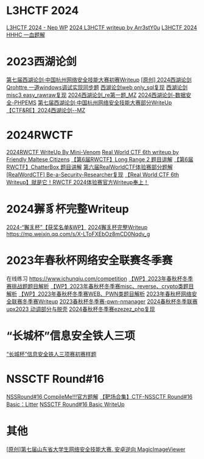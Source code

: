 # L3HCTF 2024
[L3HCTF 2024 - Nep WP](https://mp.weixin.qq.com/s/KHeSnJMUXAc_fV8Jpvg3uA)
[2024 L3HCTF writeup by Arr3stY0u](https://mp.weixin.qq.com/s/f_jjL34MEaXKaNjAhqZ6YA)
[L3HCTF 2024 HHHC 一血题解](https://mp.weixin.qq.com/s/1kJQCBgJTumTpCz4AziP_w)

# 2023西湖论剑
[第七届西湖论剑·中国杭州网络安全技能大赛初赛Writeup](https://mp.weixin.qq.com/s/wQVKVlB9HfIHyk3fnvtJbg)
[[原创] 2024西湖论剑 Qrohttre 一道windows调试实现同步题](https://bbs.kanxue.com/thread-280418.htm) 
[西湖论剑web only_sql复现](https://www.bilibili.com/video/BV1rZ421z7qU/) 
[西湖论剑misc3 easy_rawraw复现](https://www.bilibili.com/video/BV1M642137mk/) 
[2024西湖论剑_re第一题_MZ](https://www.bilibili.com/video/BV1x7421T7cQ/) 
[2024西湖论剑-数据安全-PHPEMS](https://mp.weixin.qq.com/s/P7akQHPp4saCl16E0Kw4tA)
[第七届西湖论剑·中国杭州网络安全技能大赛部分WriteUp](https://mp.weixin.qq.com/s/clU_jNk1N2P3TFcnGnt3aA)
[【CTF&RE】2024西湖论剑--MZ](https://www.bilibili.com/video/BV1JC411z7WL/)

# 2024RWCTF
[2024RWCTF WriteUp By Mini-Venom](https://mp.weixin.qq.com/s/XV8pIDvjXYFlS9F1k02UIQ)
[Real World CTF 6th writeup by Friendly Maltese Citizens](https://mp.weixin.qq.com/s/LSEBQd4prYSsNNqSqrudng)
[【第6届RWCTF】Long Range 2 题目讲解](https://www.bilibili.com/video/BV1dT4m1S7D1/) 
[【第6届RWCTF】ChatterBox 题目讲解](https://www.bilibili.com/video/BV1t7421K7rB/) 
[第六届RealWorldCTF体验赛部分题解](https://mp.weixin.qq.com/s/uXVWWPMhrg9g-A9W32J3nw)
[[RealWordCTF] Be-a-Security-Researcher复现](https://www.bilibili.com/video/BV1HF4m1u7ss/)
[【Real World CTF 6th Writeup】就是它！RWCTF 2024体验赛官方Writeup奉上！](https://mp.weixin.qq.com/s/8Lb3WBIxLK6djzPzsfSdMQ)

# 2024獬豸杯完整Writeup
[2024-“獬豸杯”【获奖名单&WP】](https://mp.weixin.qq.com/s/fi_rNO0jQCAmlkdEXgBt-Q)
[2024獬豸杯完整Writeup](https://blog.csdn.net/jyttttttt/article/details/135893820)
https://mp.weixin.qq.com/s/X-LToFXEbOz8mCD0Nqdv_g

# 2023年春秋杯网络安全联赛冬季赛
在线练习  https://www.ichunqiu.com/competition
[【WP】2023年春秋杯冬季赛挑战题题目解析](https://mp.weixin.qq.com/s/yQB-qIALwKfSB7etAj2GdA)
[【WP】2023年春秋杯冬季赛misc、reverse、crypto类题目解析](https://mp.weixin.qq.com/s/s4BP6GkZRkqoQL4Kv3jXgw)
[【WP】2023年春秋杯冬季赛WEB、PWN类题目解析](https://mp.weixin.qq.com/s/BBc-HCET6W91-tpVSs4PxQ)
[2023年春秋杯网络安全联赛冬季赛Writeup](https://mp.weixin.qq.com/s/o9hHsqryVgcommIBmynGWA)
[2023春秋杯冬季赛-pwn-nmanager](https://www.bilibili.com/video/BV1iZ4y1J7qo/)
[2024春秋杯冬季联赛upx2023 动调部分与脱壳](https://www.bilibili.com/video/BV18w411j7ku/)
[2024春秋杯冬季赛ezezez_php复现](https://www.bilibili.com/video/BV1Qe411E75F/)

# “长城杯”信息安全铁人三项
[“长城杯”信息安全铁人三项赛初赛样题](https://mp.weixin.qq.com/s/eXzQxfeNdvhhklG8zkQDNQ)


# NSSCTF Round#16
[NSSRound#16 CompileMe!!!官方题解](https://mp.weixin.qq.com/s/jSVP6cLURabg76cswWf1bw)
[【靶场合集】CTF-NSSCTF Round#16 Basic：Litter](https://mp.weixin.qq.com/s/vSK2FVAfRGiklRYp8YmUQA)
[NSSCTF Round#16 Basic WriteUp](https://mp.weixin.qq.com/s/-r9phZ7og-VMjF1OxiUzJg)


# 其他
[[原创]第七届山东省大学生网络安全技能大赛. 安卓逆向 MagicImageViewer ](https://bbs.kanxue.com/thread-280119.htm) 
